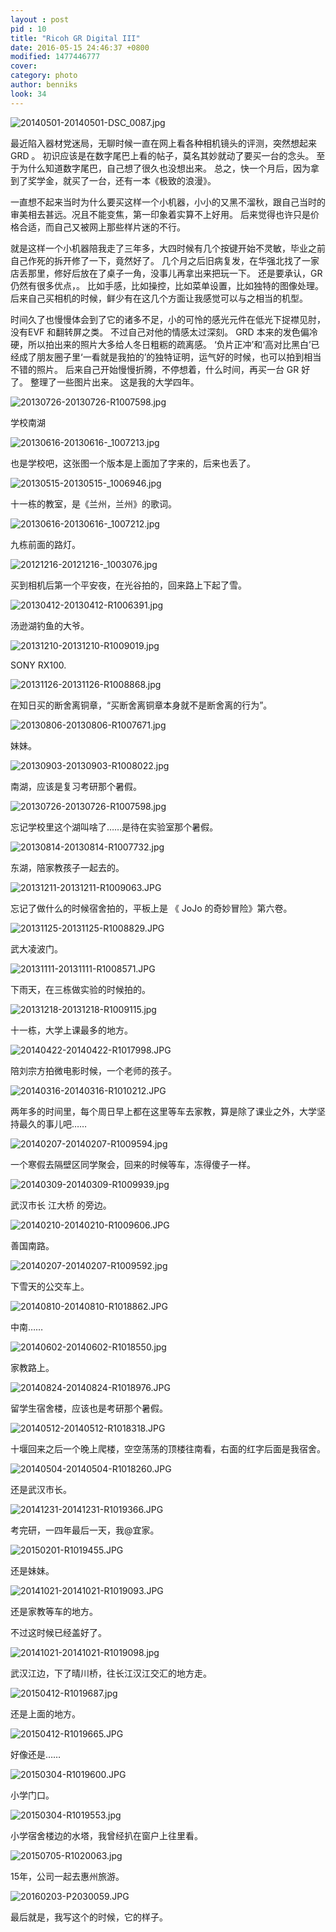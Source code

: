 ```yaml
---
layout : post
pid : 10
title: "Ricoh GR Digital III"
date: 2016-05-15 24:46:37 +0800
modified: 1477446777
cover: 
category: photo
author: benniks
look: 34
---
```

<img title="20140501-20140501-DSC_0087.jpg" src="https://ooo.0o0.ooo/2016/02/27/56d1e7a6d7665.jpg" alt="20140501-20140501-DSC_0087.jpg" />

最近陷入器材党迷局，无聊时候一直在网上看各种相机镜头的评测，突然想起来 GRD 。
初识应该是在数字尾巴上看的帖子，莫名其妙就动了要买一台的念头。
至于为什么知道数字尾巴，自己想了很久也没想出来。
总之，快一个月后，因为拿到了奖学金，就买了一台，还有一本《极致的浪漫》。

一直想不起来当时为什么要买这样一个小机器，小小的又黑不溜秋，跟自己当时的审美相去甚远。况且不能变焦，第一印象着实算不上好用。
后来觉得也许只是价格合适，而自己又被网上那些样片迷的不行。

就是这样一个小机器陪我走了三年多，大四时候有几个按键开始不灵敏，毕业之前自己作死的拆开修了一下，竟然好了。
几个月之后旧病复发，在华强北找了一家店丢那里，修好后放在了桌子一角，没事儿再拿出来把玩一下。
还是要承认，GR 仍然有很多优点，。
比如手感，比如操控，比如菜单设置，比如独特的图像处理。
后来自己买相机的时候，鲜少有在这几个方面让我感觉可以与之相当的机型。

时间久了也慢慢体会到了它的诸多不足，小的可怜的感光元件在低光下捉襟见肘， 没有EVF 和翻转屏之类。
不过自己对他的情感太过深刻。
GRD 本来的发色偏冷硬，所以拍出来的照片大多给人冬日粗粝的疏离感。
‘负片正冲’和‘高对比黑白’已经成了朋友圈子里‘一看就是我拍的’的独特证明，运气好的时候，也可以拍到相当不错的照片。
后来自己开始慢慢折腾，不停想着，什么时间，再买一台 GR 好了。
整理了一些图片出来。
这是我的大学四年。

<img title="20130726-20130726-R1007598.jpg" src="https://ooo.0o0.ooo/2016/02/27/56d1e68995351.jpg" alt="20130726-20130726-R1007598.jpg" />

学校南湖

<img title="20130616-20130616-_1007213.jpg" src="https://ooo.0o0.ooo/2016/02/27/56d1e68d9a487.jpg" alt="20130616-20130616-_1007213.jpg" />

也是学校吧，这张图一个版本是上面加了字来的，后来也丢了。

<img title="20130515-20130515-_1006946.jpg" src="https://ooo.0o0.ooo/2016/02/27/56d1e69116743.jpg" alt="20130515-20130515-_1006946.jpg" />

十一栋的教室，是《兰州，兰州》的歌词。

<img title="20130616-20130616-_1007212.jpg" src="https://ooo.0o0.ooo/2016/02/27/56d1e6918045e.jpg" alt="20130616-20130616-_1007212.jpg" />

九栋前面的路灯。

<img title="20121216-20121216-_1003076.jpg" src="https://ooo.0o0.ooo/2016/02/27/56d1e695642b8.jpg" alt="20121216-20121216-_1003076.jpg" />

买到相机后第一个平安夜，在光谷拍的，回来路上下起了雪。

<img title="20130412-20130412-R1006391.jpg" src="https://ooo.0o0.ooo/2016/02/27/56d1e69e2acda.jpg" alt="20130412-20130412-R1006391.jpg" />

汤逊湖钓鱼的大爷。

<img title="20131210-20131210-R1009019.jpg" src="https://ooo.0o0.ooo/2016/02/27/56d1e72260698.jpg" alt="20131210-20131210-R1009019.jpg" />

SONY RX100.

<img title="20131126-20131126-R1008868.jpg" src="https://ooo.0o0.ooo/2016/02/27/56d1e72ac3f97.jpg" alt="20131126-20131126-R1008868.jpg" />

在知日买的断舍离铜章，“买断舍离铜章本身就不是断舍离的行为”。

<img title="20130806-20130806-R1007671.jpg" src="https://ooo.0o0.ooo/2016/02/27/56d1e72b489d4.jpg" alt="20130806-20130806-R1007671.jpg" />

妹妹。

<img title="20130903-20130903-R1008022.jpg" src="https://ooo.0o0.ooo/2016/02/27/56d1e72d817cc.jpg" alt="20130903-20130903-R1008022.jpg" />

南湖，应该是复习考研那个暑假。

<img title="20130726-20130726-R1007598.jpg" src="https://ooo.0o0.ooo/2016/02/27/56d1e72e4b541.jpg" alt="20130726-20130726-R1007598.jpg" />

忘记学校里这个湖叫啥了……是待在实验室那个暑假。

<img title="20130814-20130814-R1007732.jpg" src="https://ooo.0o0.ooo/2016/02/27/56d1e72eeb635.jpg" alt="20130814-20130814-R1007732.jpg" />

东湖，陪家教孩子一起去的。

<img title="20131211-20131211-R1009063.JPG" src="https://ooo.0o0.ooo/2016/02/27/56d1e739cedf2.jpg" alt="20131211-20131211-R1009063.JPG" />

忘记了做什么的时候宿舍拍的，平板上是 《 JoJo 的奇妙冒险》第六卷。

<img title="20131125-20131125-R1008829.JPG" src="https://ooo.0o0.ooo/2016/02/27/56d1e765047bf.jpg" alt="20131125-20131125-R1008829.JPG" />

武大凌波门。

<img title="20131111-20131111-R1008571.JPG" src="https://ooo.0o0.ooo/2016/02/27/56d1e766a0f3e.jpg" alt="20131111-20131111-R1008571.JPG" />

下雨天，在三栋做实验的时候拍的。

<img title="20131218-20131218-R1009115.jpg" src="https://ooo.0o0.ooo/2016/02/27/56d1e7a9870f1.jpg" alt="20131218-20131218-R1009115.jpg" />

十一栋，大学上课最多的地方。

<img title="20140422-20140422-R1017998.JPG" src="https://ooo.0o0.ooo/2016/02/27/56d1e7acab694.jpg" alt="20140422-20140422-R1017998.JPG" />

陪刘宗方拍微电影时候，一个老师的孩子。

<img title="20140316-20140316-R1010212.JPG" src="https://ooo.0o0.ooo/2016/02/27/56d1e7af45aff.jpg" alt="20140316-20140316-R1010212.JPG" />

两年多的时间里，每个周日早上都在这里等车去家教，算是除了课业之外，大学坚持最久的事儿吧……

<img title="20140207-20140207-R1009594.jpg" src="https://ooo.0o0.ooo/2016/02/27/56d1e7b2c04d2.jpg" alt="20140207-20140207-R1009594.jpg" />

一个寒假去隔壁区同学聚会，回来的时候等车，冻得傻子一样。

<img title="20140309-20140309-R1009939.jpg" src="https://ooo.0o0.ooo/2016/02/27/56d1e7ba692d2.jpg" alt="20140309-20140309-R1009939.jpg" />

武汉市长 江大桥 的旁边。

<img title="20140210-20140210-R1009606.JPG" src="https://ooo.0o0.ooo/2016/02/27/56d1e7e1f1bbd.jpg" alt="20140210-20140210-R1009606.JPG" />

善国南路。

<img title="20140207-20140207-R1009592.jpg" src="https://ooo.0o0.ooo/2016/02/27/56d1e7f249d30.jpg" alt="20140207-20140207-R1009592.jpg" />

下雪天的公交车上。

<img title="20140810-20140810-R1018862.JPG" src="https://ooo.0o0.ooo/2016/02/27/56d1e8111fb69.jpg" alt="20140810-20140810-R1018862.JPG" />

中南……

<img title="20140602-20140602-R1018550.jpg" src="https://ooo.0o0.ooo/2016/02/27/56d1e8124c5d3.jpg" alt="20140602-20140602-R1018550.jpg" />

家教路上。

<img title="20140824-20140824-R1018976.JPG" src="https://ooo.0o0.ooo/2016/02/27/56d1e814e4801.jpg" alt="20140824-20140824-R1018976.JPG" />

留学生宿舍楼，应该也是考研那个暑假。

<img title="20140512-20140512-R1018318.JPG" src="https://ooo.0o0.ooo/2016/02/27/56d1e815a17b2.jpg" alt="20140512-20140512-R1018318.JPG" />

十堰回来之后一个晚上爬楼，空空荡荡的顶楼往南看，右面的红字后面是我宿舍。

<img title="20140504-20140504-R1018260.JPG" src="https://ooo.0o0.ooo/2016/02/27/56d1e81b3852c.jpg" alt="20140504-20140504-R1018260.JPG" />

还是武汉市长。

<img title="20141231-20141231-R1019366.JPG" src="https://ooo.0o0.ooo/2016/02/27/56d1e81dbe007.jpg" alt="20141231-20141231-R1019366.JPG" />

考完研，一四年最后一天，我@宜家。

<img title="20150201-R1019455.JPG" src="https://ooo.0o0.ooo/2016/02/27/56d1e82103d1a.jpg" alt="20150201-R1019455.JPG" />

还是妹妹。

<img title="20141021-20141021-R1019093.JPG" src="https://ooo.0o0.ooo/2016/02/27/56d1e8280fa67.jpg" alt="20141021-20141021-R1019093.JPG" />

还是家教等车的地方。

不过这时候已经盖好了。

<img title="20141021-20141021-R1019098.jpg" src="https://ooo.0o0.ooo/2016/02/27/56d1e8235f848.jpg" alt="20141021-20141021-R1019098.jpg" />

武汉江边，下了晴川桥，往长江汉江交汇的地方走。

<img title="20150412-R1019687.jpg" src="https://ooo.0o0.ooo/2016/02/27/56d1e8323c3f9.jpg" alt="20150412-R1019687.jpg" />

还是上面的地方。

<img title="20150412-R1019665.JPG" src="https://ooo.0o0.ooo/2016/02/27/56d1e83f8908b.jpg" alt="20150412-R1019665.JPG" />

好像还是……

<img title="20150304-R1019600.JPG" src="https://ooo.0o0.ooo/2016/02/27/56d1e83aa2658.jpg" alt="20150304-R1019600.JPG" />

小学门口。

<img title="20150304-R1019553.jpg" src="https://ooo.0o0.ooo/2016/02/27/56d1e84ef187a.jpg" alt="20150304-R1019553.jpg" />

小学宿舍楼边的水塔，我曾经扒在窗户上往里看。

<img title="20150705-R1020063.jpg" src="https://ooo.0o0.ooo/2016/02/27/56d1e82e490b2.jpg" alt="20150705-R1020063.jpg" />

15年，公司一起去惠州旅游。

<img title="20160203-P2030059.JPG" src="https://ooo.0o0.ooo/2016/02/27/56d1edd6230fc.jpg" alt="20160203-P2030059.JPG" />

最后就是，我写这个的时候，它的样子。

